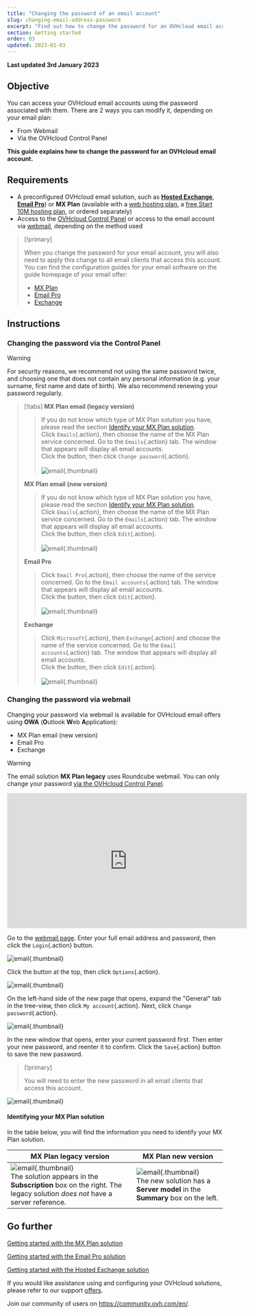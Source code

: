 ```yaml
---
title: "Changing the password of an email account"
slug: changing-email-address-password
excerpt: "Find out how to change the password for an OVHcloud email account"
section: Getting started
order: 03
updated: 2023-01-03
---
```


**Last updated 3rd January 2023**

## Objective

You can access your OVHcloud email accounts using the password associated with them. There are 2 ways you can modify it, depending on your email plan:

- From Webmail
- Via the OVHcloud Control Panel

**This guide explains how to change the password for an OVHcloud email account.**

## Requirements

- A preconfigured OVHcloud email solution, such as [**Hosted Exchange**](https://www.ovhcloud.com/en-gb/emails/hosted-exchange/), [**Email Pro**](https://www.ovhcloud.com/en-gb/emails/email-pro/)) or **MX Plan** (available with a [web hosting plan](https://www.ovhcloud.com/en-gb/web-hosting/), a [free Start 10M hosting plan](https://www.ovhcloud.com/en-gb/domains/free-web-hosting/), or ordered separately)
- Access to the [OVHcloud Control Panel](https://www.ovh.com/auth/?action=gotomanager&from=https://www.ovh.co.uk/&ovhSubsidiary=GB) or access to the email account via [webmail](https://www.ovhcloud.com/en-gb/mail/), depending on the method used


> [!primary]
>
> When you change the password for your email account, you will also need to apply this change to all email clients that access this account. You can find the configuration guides for your email software on the guide homepage of your email offer:
>
> - [MX Plan](https://docs.ovh.com/gb/en/emails/)
> - [Email Pro](https://docs.ovh.com/gb/en/emails-pro/)
> - [Exchange](https://docs.ovh.com/gb/en/microsoft-collaborative-solutions/)
>

## Instructions

### Changing the password via the Control Panel <a name="controlpanel"></a>

> [!warning]
> For security reasons, we recommend not using the same password twice, and choosing one that does not contain any personal information (e.g. your surname, first name and date of birth). We also recommend renewing your password regularly.

> [!tabs]
> **MX Plan email (legacy version)**
>>
>> If you do not know which type of MX Plan solution you have, please read the section [Identify your MX Plan solution](#whichmxplan).<br>
>> Click `Emails`{.action}, then choose the name of the MX Plan service concerned. Go to the `Emails`{.action} tab. The window that appears will display all email accounts. <br>
>> Click the <i class="icons-elipsis icons-border-rounded icons-masterbrand-blue"></i> button, then click `Change password`{.action}.<br><br>
>>![email](images/email-password-mxplan-legacy01.png){.thumbnail}<br>
>>
> **MX Plan email (new version)**
>>
>> If you do not know which type of MX Plan solution you have, please read the section [Identify your MX Plan solution](#whichmxplan).<br>
>> Click `Emails`{.action}, then choose the name of the MX Plan service concerned. Go to the `Emails`{.action} tab. The window that appears will display all email accounts. <br>
>> Click the <i class="icons-elipsis icons-border-rounded icons-masterbrand-blue"></i> button, then click `Edit`{.action}.<br><br>
>>![email](images/email-password-mxplan-new01.png){.thumbnail}<br>
>>
> **Email Pro**
>>
>> Click `Email Pro`{.action}, then choose the name of the service concerned. Go to the `Email accounts`{.action} tab. The window that appears will display all email accounts.<br>
>> Click the <i class="icons-elipsis icons-border-rounded icons-masterbrand-blue"></i> button, then click `Edit`{.action}.<br><br>
>>![email](images/email-password-emailpro01.png){.thumbnail}<br>
>>
> **Exchange**
>>
>> Click `Microsoft`{.action}, then `Exchange`{.action} and choose the name of the service concerned. Go to the `Email accounts`{.action} tab. The window that appears will display all email accounts.<br>
>> Click the <i class="icons-elipsis icons-border-rounded icons-masterbrand-blue"></i> button, then click `Edit`{.action}.<br><br>
>>![email](images/email-password-exchange01.png){.thumbnail}<br>
>>

### Changing the password via webmail

Changing your password via webmail is available for OVHcloud email offers using **OWA** (**O**utlook **W**eb **A**pplication):

- MX Plan email (new version)
- Email Pro
- Exchange

> [!warning]
>
> The email solution **MX Plan legacy** uses Roundcube webmail. You can only change your password [via the OVHcloud Control Panel](#controlpanel).
>

<iframe width="560" height="315" src="https://www.youtube-nocookie.com/embed/msmUN7cLSNI" title="YouTube video player" frameborder="0" allow="accelerometer; autoplay; clipboard-write; encrypted-media; gyroscope; picture-in-picture" allowfullscreen></iframe>

Go to the [webmail page](https://www.ovhcloud.com/en-gb/mail/). Enter your full email address and password, then click the `Login`{.action} button. 

![email](images/mxplan-password-new-step2.png){.thumbnail}

Click the <i class="icons-gear-concept icons-masterbrand-blue"></i> button at the top, then click `Options`{.action}.

![email](images/mxplan-password-new-step3.png){.thumbnail}

On the left-hand side of the new page that opens, expand the "General" tab in the tree-view, then click `My account`{.action}. Next, click `Change password`{.action}.

![email](images/mxplan-password-new-step4.png){.thumbnail}

In the new window that opens, enter your current password first. Then enter your new password, and reenter it to confirm. Click the `Save`{.action} button to save the new password.

> [!primary]
>
> You will need to enter the new password in all email clients that access this account.
>

![email](images/mxplan-password-new-step5.png){.thumbnail}

#### Identifying your MX Plan solution <a name="whichmxplan"></a>

In the table below, you will find the information you need to identify your MX Plan solution.

|MX Plan legacy version|MX Plan new version|
|---|---|
|![email](images/mxplan-starter-legacy-step1.png){.thumbnail}<br> The solution appears in the **Subscription** box on the right. The legacy solution *does not* have a server reference.|![email](images/mxplan-starter-new-step1.png){.thumbnail}<br>The new solution has a **Server model** in the **Summary** box on the left.|

## Go further

[Getting started with the MX Plan solution](https://docs.ovh.com/gb/en/emails/web_hosting_an_overview_of_ovh_email/)

[Getting started with the Email Pro solution](https://docs.ovh.com/gb/en/emails-pro/first-configuration-email-pro/)

[Getting started with the Hosted Exchange solution](https://docs.ovh.com/gb/en/microsoft-collaborative-solutions/exchange_20132016_configuring_the_solution_for_the_first_time/)

If you would like assistance using and configuring your OVHcloud solutions, please refer to our support [offers](https://www.ovhcloud.com/en-gb/support-levels/).

Join our community of users on <https://community.ovh.com/en/>.
